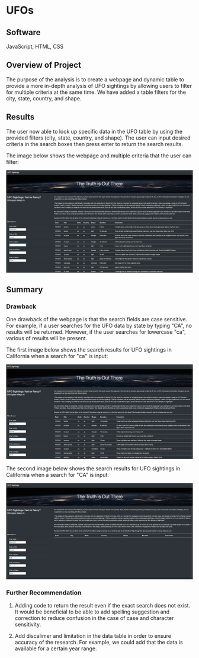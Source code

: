 # UFOs

## Software
JavaScript, HTML, CSS

## Overview of Project

The purpose of the analysis is to create a webpage and dynamic table to provide a more in-depth analysis of UFO sightings by allowing users to filter for multiple criteria at the same time. We have added a table filters for the city, state, country, and shape.

## Results 

The user now able to look up specific data in the UFO table by using the provided filters (city, state, country, and shape). The user can input desired criteria in the search boxes then press enter to return the search results.

The image below shows the webpage and multiple criteria that the user can filter:

![webpage.png](Static/images/webpage.png)

## Summary

### Drawback

One drawback of the webpage is that the search fields are case sensitive. For example, if a user searches for the UFO data by state by typing "CA", no results will be returned. However, if the user searches for lowercase "ca", various of results will be present.

The first image below shows the search results for UFO sightings in California when a search for "ca" is input:

![ca.png](Static/images/ca.png)

The second image below shows the search results for UFO sightings in California when a search for "CA" is input:

![ca_capitalized.png](Static/images/ca_capitalized.png)

### Further Recommendation

1. Adding code to return the result even if the exact search does not exist. It would be beneficial to be able to add spelling suggestion and correction to reduce confusion in the case of case and character sensitivity.

2. Add discalimer and limitation in the data table in order to ensure accuracy of the research. For example, we could add that the data is available for a certain year range.

